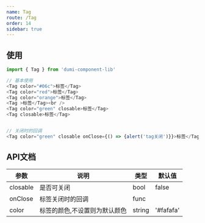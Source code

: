```yaml
---
name: Tag
route: /Tag
order: 14
sidebar: true
---
```



## 使用

``` js
import { Tag } from 'dumi-component-lib'

// 基本使用
<Tag color="#06c">标签</Tag>
<Tag color="red">标签</Tag>
<Tag color="orange">标签</Tag>
<Tag >标签</Tag><br />
<Tag color="green" closable>标签</Tag>
<Tag closable>标签</Tag>


// 关闭时的回调
<Tag color="green" closable onClose={() => {alert('tag关闭')}}>标签</Tag>
```

## API文档
|  参数  |  说明  |  类型  |  默认值  |
|  ---   |  ---  |  ---  |  ---  |
|  closable  |  是否可关闭  |  bool  |  false  |
|  onClose  |  标签关闭时的回调  |  func  |   |
|  color  |  标签的颜色,不设置则为默认颜色  |  string  |  '#fafafa'  |
